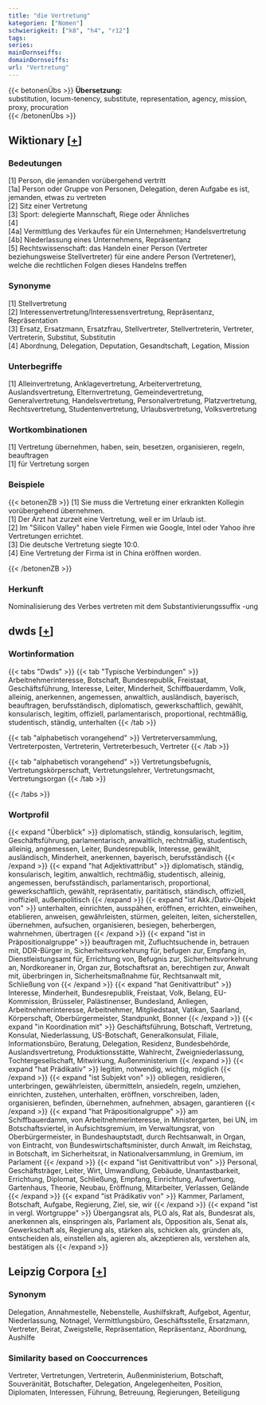 ```yaml
---
title: "die Vertretung"
kategorien: ["Nomen"]
schwierigkeit: ["k8", "h4", "r12"]
tags:
series:
mainDornseiffs:
domainDornseiffs:
url: "Vertretung"
---
```


{{< betonenÜbs >}}
**Übersetzung:**  
substitution, locum-tenency, substitute, representation, agency, mission, proxy, procuration  
{{< /betonenÜbs >}}

## Wiktionary [[+](https://de.wiktionary.org/wiki/Vertretung)]

### Bedeutungen
[1] Person, die jemanden vorübergehend vertritt  
[1a] Person oder Gruppe von Personen, Delegation, deren Aufgabe es ist, jemanden, etwas zu vertreten  
[2] Sitz einer Vertretung  
[3] Sport: delegierte Mannschaft, Riege oder Ähnliches  
[4]  
[4a] Vermittlung des Verkaufes für ein Unternehmen; Handelsvertretung  
[4b] Niederlassung eines Unternehmens, Repräsentanz  
[5] Rechtswissenschaft: das Handeln einer Person (Vertreter beziehungsweise Stellvertreter) für eine andere Person (Vertretener), welche die rechtlichen Folgen dieses Handelns treffen  

### Synonyme
[1] Stellvertretung  
[2] Interessenvertretung/Interessensvertretung, Repräsentanz, Repräsentation  
[3] Ersatz, Ersatzmann, Ersatzfrau, Stellvertreter, Stellvertreterin, Vertreter, Vertreterin, Substitut, Substitutin  
[4] Abordnung, Delegation, Deputation, Gesandtschaft, Legation, Mission  

### Unterbegriffe
[1] Alleinvertretung, Anklagevertretung, Arbeitervertretung, Auslandsvertretung, Elternvertretung, Gemeindevertretung, Generalvertretung, Handelsvertretung, Personalvertretung, Platzvertretung, Rechtsvertretung, Studentenvertretung, Urlaubsvertretung, Volksvertretung  

### Wortkombinationen
[1] Vertretung übernehmen, haben, sein, besetzen, organisieren, regeln, beauftragen  
[1] für Vertretung sorgen  

### Beispiele
{{< betonenZB >}}
[1] Sie muss die Vertretung einer erkrankten Kollegin vorübergehend übernehmen.  
[1] Der Arzt hat zurzeit eine Vertretung, weil er im Urlaub ist.  
[2] Im "Silicon Valley" haben viele Firmen wie Google, Intel oder Yahoo ihre Vertretungen errichtet.  
[3] Die deutsche Vertretung siegte 10:0.  
[4] Eine Vertretung der Firma ist in China eröffnen worden.  

{{< /betonenZB >}}
### Herkunft
Nominalisierung des Verbes vertreten mit dem Substantivierungssuffix -ung  



## dwds [[+](https://www.dwds.de/wb/Vertretung)]

### Wortinformation
{{< tabs "Dwds" >}}
{{< tab "Typische Verbindungen" >}}
Arbeitnehmerinteresse, Botschaft, Bundesrepublik, Freistaat, Geschäftsführung, Interesse, Leiter, Minderheit, Schiffbauerdamm, Volk, alleinig, anerkennen, angemessen, anwaltlich, ausländisch, bayerisch, beauftragen, berufsständisch, diplomatisch, gewerkschaftlich, gewählt, konsularisch, legitim, offiziell, parlamentarisch, proportional, rechtmäßig, studentisch, ständig, unterhalten
{{< /tab >}}

{{< tab "alphabetisch vorangehend" >}}
Vertreterversammlung, Vertreterposten, Vertreterin, Vertreterbesuch, Vertreter
{{< /tab >}}

{{< tab "alphabetisch vorangehend" >}}
Vertretungsbefugnis, Vertretungskörperschaft, Vertretungslehrer, Vertretungsmacht, Vertretungsorgan
{{< /tab >}}

{{< /tabs >}}

### Wortprofil
{{< expand "Überblick" >}} diplomatisch, ständig, konsularisch, legitim, Geschäftsführung, parlamentarisch, anwaltlich, rechtmäßig, studentisch, alleinig, angemessen, Leiter, Bundesrepublik, Interesse, gewählt, ausländisch, Minderheit, anerkennen, bayerisch, berufsständisch {{< /expand >}}
{{< expand "hat Adjektivattribut" >}} diplomatisch, ständig, konsularisch, legitim, anwaltlich, rechtmäßig, studentisch, alleinig, angemessen, berufsständisch, parlamentarisch, proportional, gewerkschaftlich, gewählt, repräsentativ, paritätisch, ständisch, offiziell, inoffiziell, außenpolitisch {{< /expand >}}
{{< expand "ist Akk./Dativ-Objekt von" >}} unterhalten, einrichten, ausspähen, eröffnen, errichten, einweihen, etablieren, anweisen, gewährleisten, stürmen, geleiten, leiten, sicherstellen, übernehmen, aufsuchen, organisieren, besiegen, beherbergen, wahrnehmen, übertragen {{< /expand >}}
{{< expand "ist in Präpositionalgruppe" >}} beauftragen mit, Zufluchtsuchende in, betrauen mit, DDR-Bürger in, Sicherheitsvorkehrung für, befugen zur, Empfang in, Dienstleistungsamt für, Errichtung von, Befugnis zur, Sicherheitsvorkehrung an, Nordkoreaner in, Organ zur, Botschaftsrat an, berechtigen zur, Anwalt mit, überbringen in, Sicherheitsmaßnahme für, Rechtsanwalt mit, Schließung von {{< /expand >}}
{{< expand "hat Genitivattribut" >}} Interesse, Minderheit, Bundesrepublik, Freistaat, Volk, Belang, EU-Kommission, Brüsseler, Palästinenser, Bundesland, Anliegen, Arbeitnehmerinteresse, Arbeitnehmer, Mitgliedstaat, Vatikan, Saarland, Körperschaft, Oberbürgermeister, Standpunkt, Bonner {{< /expand >}}
{{< expand "in Koordination mit" >}} Geschäftsführung, Botschaft, Vertretung, Konsulat, Niederlassung, US-Botschaft, Generalkonsulat, Filiale, Informationsbüro, Beratung, Delegation, Residenz, Bundesbehörde, Auslandsvertretung, Produktionsstätte, Wahlrecht, Zweigniederlassung, Tochtergesellschaft, Mitwirkung, Außenministerium {{< /expand >}}
{{< expand "hat Prädikativ" >}} legitim, notwendig, wichtig, möglich {{< /expand >}}
{{< expand "ist Subjekt von" >}} obliegen, residieren, unterbringen, gewährleisten, übermitteln, ansiedeln, regeln, umziehen, einrichten, zustehen, unterhalten, eröffnen, vorschreiben, laden, organisieren, befinden, übernehmen, aufnehmen, absagen, garantieren {{< /expand >}}
{{< expand "hat Präpositionalgruppe" >}} am Schiffbauerdamm, von Arbeitnehmerinteresse, in Ministergarten, bei UN, im Botschaftsviertel, in Aufsichtsgremium, im Verwaltungsrat, von Oberbürgermeister, in Bundeshauptstadt, durch Rechtsanwalt, in Organ, von Eintracht, von Bundeswirtschaftsminister, durch Anwalt, im Reichstag, in Botschaft, im Sicherheitsrat, in Nationalversammlung, in Gremium, im Parlament {{< /expand >}}
{{< expand "ist Genitivattribut von" >}} Personal, Geschäftsträger, Leiter, Wirt, Umwandlung, Gebäude, Unantastbarkeit, Errichtung, Diplomat, Schließung, Empfang, Einrichtung, Aufwertung, Gartenhaus, Theorie, Neubau, Eröffnung, Mitarbeiter, Verlassen, Gelände {{< /expand >}}
{{< expand "ist Prädikativ von" >}} Kammer, Parlament, Botschaft, Aufgabe, Regierung, Ziel, sie, wir {{< /expand >}}
{{< expand "ist in vergl. Wortgruppe" >}} Übergangsrat als, PLO als, Rat als, Bundesrat als, anerkennen als, einspringen als, Parlament als, Opposition als, Senat als, Gewerkschaft als, Regierung als, stärken als, schicken als, gründen als, entscheiden als, einstellen als, agieren als, akzeptieren als, verstehen als, bestätigen als {{< /expand >}}

## Leipzig Corpora [[+](https://corpora.uni-leipzig.de/en/res?word=Vertretung&corpusId=deu_newscrawl-public_2018)]


### Synonym
Delegation, Annahmestelle, Nebenstelle, Aushilfskraft, Aufgebot, Agentur, Niederlassung, Notnagel, Vermittlungsbüro, Geschäftsstelle, Ersatzmann, Vertreter, Beirat, Zweigstelle, Repräsentation, Repräsentanz, Abordnung, Aushilfe


### Similarity based on Cooccurrences
Vertreter, Vertretungen, Vertreterin, Außenministerium, Botschaft, Souveränität, Botschafter, Delegation, Angelegenheiten, Position, Diplomaten, Interessen, Führung, Betreuung, Regierungen, Beteiligung

